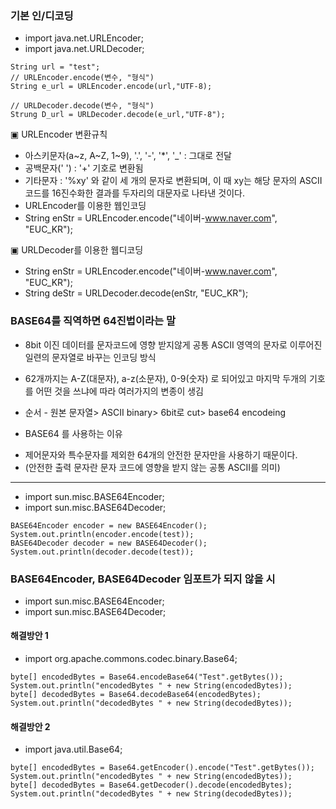 ### 기본 인/디코딩

- import java.net.URLEncoder;
- import java.net.URLDecoder;

```
String url = "test";
// URLEncoder.encode(변수, "형식")
String e_url = URLEncoder.encode(url,"UTF-8);

// URLDecoder.decode(변수, "형식") 
Strung D_url = URLDecoder.decode(e_url,"UTF-8");
```

▣ URLEncoder 변환규칙 
- 아스키문자(a~z, A~Z, 1~9),  '.',  '-',  '*',  '_' : 그대로 전달 
- 공백문자(' ') : '+' 기호로 변환됨 
- 기타문자 : '%xy' 와 같이 세 개의 문자로 변환되며, 이 때 xy는 해당 문자의 ASCII코드를 16진수화한 결과를 두자리의 대문자로 나타낸 것이다.
- URLEncoder를 이용한 웹인코딩 
- String enStr = URLEncoder.encode("네이버-www.naver.com", "EUC_KR");

▣ URLDecoder를 이용한 웹디코딩 
- String enStr = URLEncoder.encode("네이버-www.naver.com", "EUC_KR"); 
- String deStr = URLDecoder.decode(enStr, "EUC_KR"); 



### BASE64를 직역하면 64진법이라는 말 
* 8bit 이진 데이터를 문자코드에 영향 받지않게 공통 ASCII 영역의 문자로 이루어진 일련의 문자열로 바꾸는 인코딩 방식

* 62개까지는 A-Z(대문자), a-z(소문자), 0-9(숫자) 로 되어있고 마지막 두개의 기호를 어떤 것을 쓰냐에 따라 여러가지의 변종이 생김

* 순서 - 원본 문자열> ASCII binary> 6bit로 cut> base64 encodeing

* BASE64 를 사용하는 이유
- 제어문자와 특수문자를 제외한 64개의 안전한 문자만을 사용하기 때문이다.
- (안전한 출력 문자란 문자 코드에 영향을 받지 않는 공통 ASCII를 의미)

* * *

- import sun.misc.BASE64Encoder;
- import sun.misc.BASE64Decoder;
```
BASE64Encoder encoder = new BASE64Encoder();
System.out.println(encoder.encode(test));
BASE64Decoder decoder = new BASE64Decoder();
System.out.println(decoder.decode(test));
```

### BASE64Encoder, BASE64Decoder 임포트가 되지 않을 시
* import sun.misc.BASE64Encoder;
* import sun.misc.BASE64Decoder;


#### 해결방안 1
- import org.apache.commons.codec.binary.Base64;
```
byte[] encodedBytes = Base64.encodeBase64("Test".getBytes());
System.out.println("encodedBytes " + new String(encodedBytes));
byte[] decodedBytes = Base64.decodeBase64(encodedBytes);
System.out.println("decodedBytes " + new String(decodedBytes));
```


#### 해결방안 2
- import java.util.Base64;
```
byte[] encodedBytes = Base64.getEncoder().encode("Test".getBytes());
System.out.println("encodedBytes " + new String(encodedBytes));
byte[] decodedBytes = Base64.getDecoder().decode(encodedBytes);
System.out.println("decodedBytes " + new String(decodedBytes));
```
